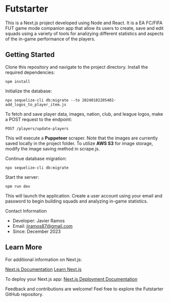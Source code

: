 # Futstarter
This is a Next.js project developed using Node and React. It is a EA FC/FIFA FUT game mode companion app that allow its users to create, save and edit squads using a variety of tools for analizying different statistics and aspects of the in-game performance of the players.

## Getting Started
Clone this repository and navigate to the project directory. Install the required dependencies:


    npm install

Initialize the database:

    npx sequelize-cli db:migrate --to 20240102205402-add_logos_to_player_item.js


To fetch and save player data, images, nation, club, and league logos, make a POST request to the endpoint:

    POST /players/update-players

This will execute a **Puppeteer** scraper. Note that the images are currently saved locally in the project folder. To utilize **AWS S3** for image storage, modify the image saving method in scrape.js.

Continue database migration:

    npx sequelize-cli db:migrate


Start the server:

    npm run dev


This will launch the application. Create a user account using your email and password to begin building squads and analyzing in-game statistics.

Contact Information
* Developer: Javier Ramos
* Email: [jiramos87@gmail.com](jiramos87@gmail.com)
* Since: December 2023

## Learn More

For additional information on Next.js:

[Next.js Documentation](https://nextjs.org/docs)
[Learn Next.js](https://nextjs.org/learn)

To deploy your Next.js app:
[Next.js Deployment Documentation](https://nextjs.org/docs/pages/building-your-application/deploying)

Feedback and contributions are welcome! Feel free to explore the Futstarter GitHub repository.

